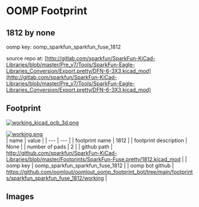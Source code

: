 # OOMP Footprint  
## 1812  by none  
  
oomp key: oomp_sparkfun_sparkfun_fuse_1812  
  
source repo at: [http://gitlab.com/sparkfun/SparkFun-KiCad-Libraries/blob/master/Pre_v7/Tools/SparkFun-Eagle-Libraries_Conversion/Export.pretty/DFN-6-3X3.kicad_mod](http://gitlab.com/sparkfun/SparkFun-KiCad-Libraries/blob/master/Pre_v7/Tools/SparkFun-Eagle-Libraries_Conversion/Export.pretty/DFN-6-3X3.kicad_mod)  
## Footprint  
  
[![working_kicad_pcb_3d.png](working_kicad_pcb_3d_600.png)](working_kicad_pcb_3d.png)  
  
[![working.png](working_600.png)](working.png)  
| name | value | 
| --- | --- | 
| footprint name | 1812 | 
| footprint description | None | 
| number of pads | 2 | 
| github path | http://github.com/sparkfun/SparkFun-KiCad-Libraries/blob/master/Footprints/SparkFun-Fuse.pretty/1812.kicad_mod | 
| oomp key | oomp_sparkfun_sparkfun_fuse_1812 | 
| oomp bot github | https://github.com/oomlout/oomlout_oomp_footprint_bot/tree/main/footprints/sparkfun_sparkfun_fuse_1812/working | 
## Images  
